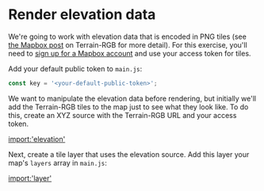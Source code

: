 # Render elevation data

We're going to work with elevation data that is encoded in PNG tiles (see [the Mapbox post](https://blog.mapbox.com/global-elevation-data-6689f1d0ba65) on Terrain-RGB for more detail).  For this exercise, you'll need to [sign up for a Mapbox account](https://www.mapbox.com/signup/) and use your access token for tiles.

Add your default public token to `main.js`:

```js
const key = '<your-default-public-token>';
```

We want to manipulate the elevation data before rendering, but initially we'll add the Terrain-RGB tiles to the map just to see what they look like.  To do this, create an XYZ source with the Terrain-RGB URL and your access token.

[import:'elevation'](../../../src/en/examples/raster/elevation.js)

Next, create a tile layer that uses the elevation source.  Add this layer your map's `layers` array in `main.js`:

[import:'layer'](../../../src/en/examples/raster/elevation.js)
